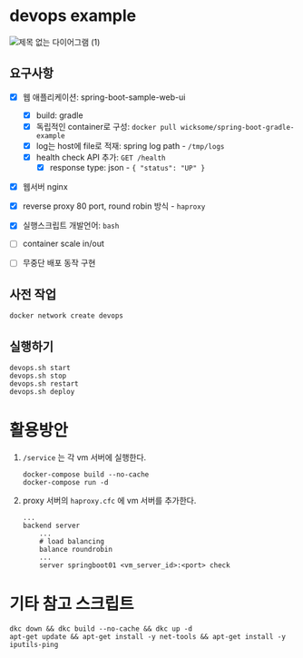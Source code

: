 # devops example

![제목 없는 다이어그램 (1)](https://user-images.githubusercontent.com/5036939/56005289-9907eb80-5d0a-11e9-8b67-06d40d9e3ba5.png)


## 요구사항

- [x] 웹 애플리케이션: spring-boot-sample-web-ui
  - [x] build: gradle
  - [x] 독립적인 container로 구성: `docker pull wicksome/spring-boot-gradle-example`
  - [x] log는 host에 file로 적재: spring log path - `/tmp/logs`
  - [x] health check API 추가: `GET /health`
    - [x] response type: json - `{ "status": "UP" }`
- [x] 웹서버 nginx
- [x] reverse proxy 80 port, round robin 방식 - `haproxy`
- [x] 실행스크립트 개발언어: `bash`
- [ ] container scale in/out
- [ ] 무중단 배포 동작 구현


## 사전 작업

```bash
docker network create devops
```

## 실행하기

```
devops.sh start
devops.sh stop
devops.sh restart
devops.sh deploy
```

# 활용방안

1. `/service` 는 각 vm 서버에 실행한다.
    ```
    docker-compose build --no-cache
    docker-compose run -d
    ```
2. proxy 서버의 `haproxy.cfc` 에 vm 서버를 추가한다.
    ```
    ...
    backend server
        ...
        # load balancing
        balance roundrobin
        ...
        server springboot01 <vm_server_id>:<port> check
    ```

# 기타 참고 스크립트

```
dkc down && dkc build --no-cache && dkc up -d
apt-get update && apt-get install -y net-tools && apt-get install -y iputils-ping
```
